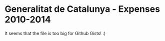 Generalitat de Catalunya - Expenses 2010-2014
==============================

It seems that the file is too big for Github Gists! :)